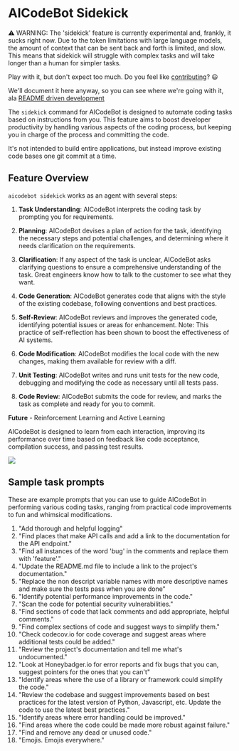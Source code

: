 # AICodeBot Sidekick

⚠️ WARNING: The 'sidekick' feature is currently experimental and, frankly, it sucks right now.
Due to the token limitations with large language models, the amount of context
that can be sent back and forth is limited, and slow. This means that sidekick will struggle with
complex tasks and will take longer than a human for simpler tasks.

Play with it, but don't expect too much. Do you feel like [contributing](../CONTRIBUTING.md)? 😃

We'll document it here anyway, so you can see where we're going with it, ala
[README driven development](https://tom.preston-werner.com/2010/08/23/readme-driven-development.html)

The `sidekick` command for AICodeBot is designed to automate coding
tasks based on instructions from you. This feature aims to boost developer
productivity by handling various aspects of the coding process, but keeping you
in charge of the process and committing the code.

It's not intended to build entire applications, but instead improve existing
code bases one git commit at a time.

## Feature Overview

`aicodebot sidekick` works as an agent with several steps:

1. **Task Understanding**: AICodeBot interprets the coding task by prompting you
   for requirements.

2. **Planning**: AICodeBot devises a plan of action for the task, identifying
   the necessary steps and potential challenges, and determining where it needs
   clarification on the requirements.

3. **Clarification**: If any aspect of the task is unclear, AICodeBot asks
   clarifying questions to ensure a comprehensive understanding of the task.
   Great engineers know how to talk to the customer to see what they want.

4. **Code Generation**: AICodeBot generates code that aligns with the style of
   the existing codebase, following conventions and best practices.

5. **Self-Review**: AICodeBot reviews and improves the generated code,
   identifying potential issues or areas for enhancement. Note: This practice
   of self-reflection has been shown to boost the effectiveness of AI systems.

6. **Code Modification**: AICodeBot modifies the local code with the new
   changes, making them available for review with a diff.

7. **Unit Testing**: AICodeBot writes and runs unit tests for the new code,
   debugging and modifying the code as necessary until all tests pass.

8. **Code Review**: AICodeBot submits the code for review, and marks the task
   as complete and ready for you to commit.

**Future** - Reinforcement Learning and Active Learning

AICodeBot is designed to learn from each interaction, improving its performance
over time based on feedback like code acceptance, compilation success, and passing
test results.

[![](https://mermaid.ink/img/pako:eNp1lMFuozAQhl9l5JVyaq97yGFXDWSjSEnLhkSrVenBxUNi1djUNq1Q1XffMZg0rZYLgpnf38z8Nn5jpRHI5uxoeXMqNMBhd1-wgxZonedawJ67J9jhcyst1qi9K9gDXF__gIR0OeITJIpbWcmSe2k0VNbUcHBoSRd4CYmhYCv0fRTWuml9wQbEheCyBMT6xoiozKhYprgGf8K-pUjPhsVrQctk1UHusXEwg-TElUJ9RBcBGwJskFsNt1iic9x21EplbN23HXGbsRdH0vIEC3QebprGGk5fM7jJ1iMwWd2HqTRa7hEScnEceDVAEotjhh7aSeepSXiV_tQHH7nDyMqD5zt8kfgKwfN1TRVfPlHz3ZdJMxNwkqtRHTdnaG5LwK0RQbgxJYkuG9wOqMzSmNQReRWMAjIDhiYi5bAnyh8raYoZ7FpN2yI97MkTF1GH_YBaatfaOOvvlivpu8hICZHiY3sEWX1YH5encaZQ3sNd6-loUKleP64PO5-aoSpk3Lmf4-K493_Pe7zsXeSi60dJTF1L_0V8a0ZuiDrfKaQTD5VUav7t-3KxSH99JJKJeDYR30xxVhOJfLLydiJBhv8_kU7Fp5pdfoqzK1Yj_QtS0F3wFlQFo1-tpjMzp1eBFW8VmVnod5Ly1pu80yWbe9viFWsbQUc9lZxukZrNK67cOboU0ht7DmL_uR0unf7uef8H0zJtIQ?type=png)](https://mermaid.live/edit#pako:eNp1lMFuozAQhl9l5JVyaq97yGFXDWSjSEnLhkSrVenBxUNi1djUNq1Q1XffMZg0rZYLgpnf38z8Nn5jpRHI5uxoeXMqNMBhd1-wgxZonedawJ67J9jhcyst1qi9K9gDXF__gIR0OeITJIpbWcmSe2k0VNbUcHBoSRd4CYmhYCv0fRTWuml9wQbEheCyBMT6xoiozKhYprgGf8K-pUjPhsVrQctk1UHusXEwg-TElUJ9RBcBGwJskFsNt1iic9x21EplbN23HXGbsRdH0vIEC3QebprGGk5fM7jJ1iMwWd2HqTRa7hEScnEceDVAEotjhh7aSeepSXiV_tQHH7nDyMqD5zt8kfgKwfN1TRVfPlHz3ZdJMxNwkqtRHTdnaG5LwK0RQbgxJYkuG9wOqMzSmNQReRWMAjIDhiYi5bAnyh8raYoZ7FpN2yI97MkTF1GH_YBaatfaOOvvlivpu8hICZHiY3sEWX1YH5encaZQ3sNd6-loUKleP64PO5-aoSpk3Lmf4-K493_Pe7zsXeSi60dJTF1L_0V8a0ZuiDrfKaQTD5VUav7t-3KxSH99JJKJeDYR30xxVhOJfLLydiJBhv8_kU7Fp5pdfoqzK1Yj_QtS0F3wFlQFo1-tpjMzp1eBFW8VmVnod5Ly1pu80yWbe9viFWsbQUc9lZxukZrNK67cOboU0ht7DmL_uR0unf7uef8H0zJtIQ)

## Sample task prompts

These are example prompts that you can use to guide AICodeBot in performing various coding tasks, ranging from practical code improvements to fun and whimsical modifications.

1. "Add thorough and helpful logging"
1. "Find places that make API calls and add a link to the documentation for the API endpoint."
1. "Find all instances of the word 'bug' in the comments and replace them with 'feature'."
1. "Update the README.md file to include a link to the project's documentation."
1. "Replace the non descript variable names with more descriptive names and make sure the tests pass when you are done"
1. "Identify potential performance improvements in the code."
1. "Scan the code for potential security vulnerabilities."
1. "Find sections of code that lack comments and add appropriate, helpful comments."
1. "Find complex sections of code and suggest ways to simplify them."
1. "Check codecov.io for code coverage and suggest areas where additional tests could be added."
1. "Review the project's documentation and tell me what's undocumented."
1. "Look at Honeybadger.io for error reports and fix bugs that you can, suggest pointers for the ones that you can't"
1. "Identify areas where the use of a library or framework could simplify the code."
1. "Review the codebase and suggest improvements based on best practices for the latest version of Python, Javascript, etc. Update the code to use the latest best practices."
1. "Identify areas where error handling could be improved."
1. "Find areas where the code could be made more robust against failure."
1. "Find and remove any dead or unused code."
1. "Emojis. Emojis everywhere."
